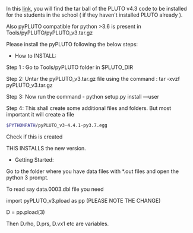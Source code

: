 In this [link](https://github.com/astrofum/na2020/blob/master/PLUTO_4.3_Mashhad2020.tar.gz), you will find the tar ball of the PLUTO v4.3 code to be installed for the students in the school ( if they haven't installed PLUTO already ).

Also pyPLUTO compatible for python >3.6 is present in Tools/pyPLUTO/pyPLUTO_v3.tar.gz 

Please install the pyPLUTO following the below steps:

- How to INSTALL:

Step 1 : Go to Tools/pyPLUTO folder in $PLUTO_DIR

Step 2:  Untar the pyPLUTO_v3.tar.gz file using the command : tar -xvzf pyPLUTO_v3.tar.gz

Step 3:  Now run the command - python setup.py install —user

Step 4: This shall create some additional files and folders. But most important it will create a file
```sh
$PYTHONPATH/pyPLUTO_v3-4.4.1-py3.7.egg
````

Check if this is created 

THIS INSTALLS the new version. 

- Getting Started:

Go to the folder where you have data files with *.out files and open the python 3 prompt. 

To read say data.0003.dbl file you need

import pyPLUTO_v3.pload as pp (PLEASE NOTE THE CHANGE)

D = pp.pload(3)

Then D.rho, D.prs, D.vx1 etc are variables. 
